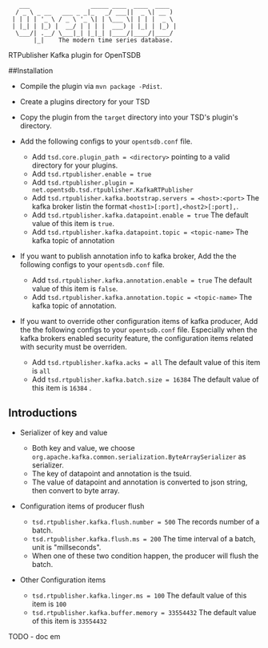        ___                 _____ ____  ____  ____
      / _ \ _ __   ___ _ _|_   _/ ___||  _ \| __ )
     | | | | '_ \ / _ \ '_ \| | \___ \| | | |  _ \
     | |_| | |_) |  __/ | | | |  ___) | |_| | |_) |
      \___/| .__/ \___|_| |_|_| |____/|____/|____/
           |_|    The modern time series database.

 
RTPublisher Kafka plugin for OpenTSDB

##Installation
* Compile the plugin via ``mvn package -Pdist``.
* Create a plugins directory for your TSD
* Copy the plugin from the ``target`` directory into your TSD's plugin's directory.
* Add the following configs to your ``opentsdb.conf`` file.
    * Add ``tsd.core.plugin_path = <directory>`` pointing to a valid directory for your plugins.
    * Add ``tsd.rtpublisher.enable = true``
    * Add ``tsd.rtpublisher.plugin = net.opentsdb.tsd.rtpublisher.KafkaRTPublisher`` 
    * Add ``tsd.rtpublisher.kafka.bootstrap.servers = <host>:<port>`` The kafka broker listin the format ``<host1>[:port],<host2>[:port],``.
    * Add ``tsd.rtpublisher.kafka.datapoint.enable = true`` The default value of this item is ``true``.
    * Add ``tsd.rtpublisher.kafka.datapoint.topic = <topic-name>`` The kafka topic of annotation
* If you want to publish annotation info to kafka broker, Add the the following configs to your ``opentsdb.conf`` file.
    * Add ``tsd.rtpublisher.kafka.annotation.enable = true`` The default value of this item is ``false``.
    * Add ``tsd.rtpublisher.kafka.annotation.topic = <topic-name>`` The kafka topic of annotation.

* If you want to override other configuration items of kafka producer, Add the the following configs to your ``opentsdb.conf`` file.
Especially when the kafka brokers enabled security feature, the configuration items related with security must be overriden.
    * Add ``tsd.rtpublisher.kafka.acks = all`` The default value of this item is ``all`` 
    * Add ``tsd.rtpublisher.kafka.batch.size = 16384`` The default value of this item is ``16384`` .
    

## Introductions
* Serializer of key and value
    * Both key and value, we choose ``org.apache.kafka.common.serialization.ByteArraySerializer`` as serializer.
    * The key of datapoint and annotation is the tsuid.
    * The value of datapoint and annotation is converted to json string, then convert to byte array.
* Configuration items of producer flush
    * ``tsd.rtpublisher.kafka.flush.number = 500`` The records number of a batch.
    * ``tsd.rtpublisher.kafka.flush.ms = 200``  The time interval of a batch, unit is "millseconds".
    * When one of these two condition happen, the producer will flush the batch.

* Other Configuration items
    * ``tsd.rtpublisher.kafka.linger.ms = 100`` The default value of this item is ``100`` 
    * ``tsd.rtpublisher.kafka.buffer.memory = 33554432`` The default value of this item is ``33554432`` 

TODO - doc em
